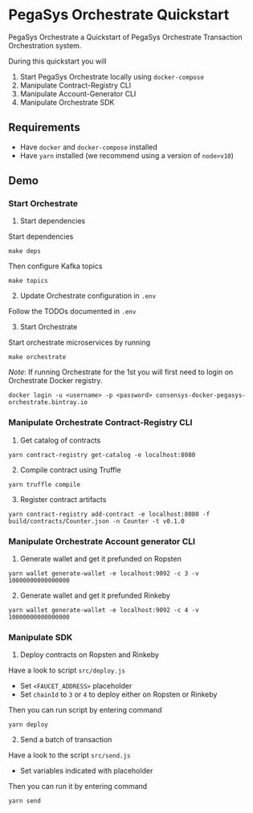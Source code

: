 # PegaSys Orchestrate Quickstart

PegaSys Orchestrate a Quickstart of PegaSys Orchestrate Transaction Orchestration system.

During this quickstart you will

1. Start PegaSys Orchestrate locally using `docker-compose`
2. Manipulate Contract-Registry CLI
3. Manipulate Account-Generator CLI
4. Manipulate Orchestrate SDK

## Requirements

- Have `docker` and `docker-compose` installed
- Have `yarn` installed (we recommend using a version of `node>v10`)

## Demo

### Start Orchestrate

1. Start dependencies

Start dependencies

```
make deps
``` 

Then configure Kafka topics

```
make topics
```

2. Update Orchestrate configuration in `.env`

Follow the TODOs documented in `.env`

3. Start Orchestrate

Start orchestrate microservices by running

```
make orchestrate
```

*Note*: If running Orchestrate for the 1st you will first need to login on Orchestrate Docker registry.

```
docker login -u <username> -p <password> consensys-docker-pegasys-orchestrate.bintray.io
```

### Manipulate Orchestrate Contract-Registry CLI

1. Get catalog of contracts

```
yarn contract-registry get-catalog -e localhost:8080
```

2. Compile contract using Truffle

```
yarn truffle compile
```

3. Register contract artifacts

```
yarn contract-registry add-contract -e localhost:8080 -f build/contracts/Counter.json -n Counter -t v0.1.0
```

### Manipulate Orchestrate Account generator CLI

1. Generate wallet and get it prefunded on Ropsten

```
yarn wallet generate-wallet -e localhost:9092 -c 3 -v 10000000000000000
```

2. Generate wallet and get it prefunded Rinkeby

```
yarn wallet generate-wallet -e localhost:9092 -c 4 -v 10000000000000000
```

### Manipulate SDK

1. Deploy contracts on Ropsten and Rinkeby

Have a look to script `src/deploy.js`

- Set `<FAUCET_ADDRESS>` placeholder
- Set `chainId` to `3` or `4` to deploy either on Ropsten or Rinkeby 

Then you can run script by entering command

```
yarn deploy
```

2. Send a batch of transaction

Have a look to the script `src/send.js`

- Set variables indicated with placeholder 

Then you can run it by entering command

```
yarn send
```
